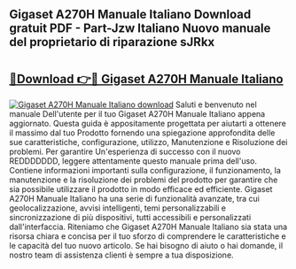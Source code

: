 ## Gigaset A270H Manuale Italiano Download gratuit PDF - Part-Jzw Italiano Nuovo manuale del proprietario di riparazione sJRkx

# <h2><a href="http://dfdxzp.blite.top/?on=Gigaset+A270H+Manuale+Italiano">🔗Download 👉🔴 Gigaset A270H Manuale Italiano</a></h2>

[![Gigaset A270H Manuale Italiano download](https://i.imgur.com/lujVjoI.png)](http://dfdxzp.blite.top/?on=Gigaset+A270H+Manuale+Italiano)
Saluti e benvenuto nel manuale Dell'utente per il tuo Gigaset A270H Manuale Italiano appena aggiornato. Questa guida è appositamente progettata per aiutarti a ottenere il massimo dal tuo Prodotto fornendo una spiegazione approfondita delle sue caratteristiche, configurazione, utilizzo, Manutenzione e Risoluzione dei problemi. Per garantire Un'esperienza di successo con il nuovo REDDDDDDD, leggere attentamente questo manuale prima dell'uso. Contiene informazioni importanti sulla configurazione, il funzionamento, la manutenzione e la risoluzione dei problemi del prodotto per garantire che sia possibile utilizzare il prodotto in modo efficace ed efficiente. Gigaset A270H Manuale Italiano ha una serie di funzionalità avanzate, tra cui geolocalizzazione, avvisi intelligenti, temi personalizzabili e sincronizzazione di più dispositivi, tutti accessibili e personalizzati dall'interfaccia. Riteniamo che Gigaset A270H Manuale Italiano sia stata una risorsa chiara e concisa per il tuo sforzo di comprendere le caratteristiche e le capacità del tuo nuovo articolo. Se hai bisogno di aiuto o hai domande, il nostro team di assistenza clienti è sempre a tua disposizione.
